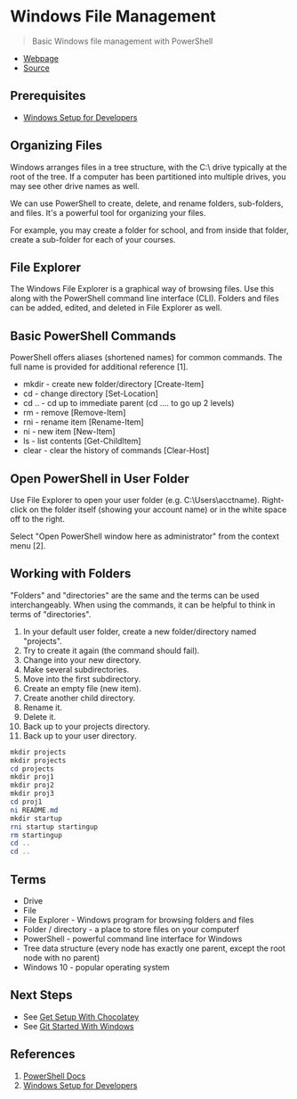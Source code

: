 # Windows File Management

> Basic Windows file management with PowerShell

- [Webpage](https://denisecase.github.io/windows-file-management/)
- [Source](https://github.com/denisecase/windows-file-management/)

## Prerequisites

- [Windows Setup for Developers](https://github.com/denisecase/windows-setup)

## Organizing Files

Windows arranges files in a tree structure, with the C:\ drive typically at the root of the tree. 
If a computer has been partitioned into multiple drives, you may see other drive names as well.

We can use PowerShell to create, delete, and rename folders, sub-folders, and files. 
It's a powerful tool for organizing your files.

For example, you may create a folder for school, and from inside that folder, 
create a sub-folder for each of your courses.

## File Explorer

The Windows File Explorer is a graphical way of browsing files. 
Use this along with the PowerShell command line interface (CLI). 
Folders and files can be added, edited, and deleted in File Explorer as well.

## Basic PowerShell Commands

PowerShell offers aliases (shortened names) for common commands. 
The full name is provided for additional reference [1].

- mkdir - create new folder/directory [Create-Item]
- cd - change directory [Set-Location]
- cd .. - cd up to immediate parent (cd ..\.. to go up 2 levels)
- rm - remove [Remove-Item]
- rni - rename item [Rename-Item]
- ni - new item [New-Item]
- ls - list contents [Get-ChildItem]
- clear - clear the history of commands [Clear-Host]

## Open PowerShell in User Folder

Use File Explorer to open your user folder (e.g. C:\Users\acctname). 
Right-click on the folder itself (showing your account name) or in the white space off to the right. 

Select "Open PowerShell window here as administrator" from the context menu [2].

## Working with Folders

"Folders" and "directories" are the same and the terms can be used interchangeably. 
When using the commands, it can be helpful to think in terms of "directories".

1. In your default user folder, create a new folder/directory named "projects".
2. Try to create it again (the command should fail).
3. Change into your new directory.
4. Make several subdirectories.
5. Move into the first subdirectory.
6. Create an empty file (new item).
7. Create another child directory.
8. Rename it.
9. Delete it.
10. Back up to your projects directory.
11. Back up to your user directory.

```PowerShell
mkdir projects
mkdir projects
cd projects
mkdir proj1
mkdir proj2
mkdir proj3
cd proj1
ni README.md
mkdir startup
rni startup startingup
rm startingup
cd ..
cd ..
```

## Terms

- Drive
- File
- File Explorer - Windows program for browsing folders and files
- Folder / directory - a place to store files on your computerf
- PowerShell - powerful command line interface for Windows
- Tree data structure (every node has exactly one parent, except the root node with no parent)
- Windows 10 - popular operating system

## Next Steps

- See [Get Setup With Chocolatey](https://github.com/denisecase/get-setup-with-chocolatey)
- See [Git Started With Windows](https://github.com/denisecase/git-started-windows)

## References

1. [PowerShell Docs](https://docs.microsoft.com/en-us/powershell/scripting/powershell-scripting?view=powershell-6)
2. [Windows Setup for Developers](https://denisecase.github.io/windows-setup/)
